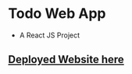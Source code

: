 # Todo Web App

- A React JS Project

## [Deployed Website here]("https://todo-web-app-psi.vercel.app/")
